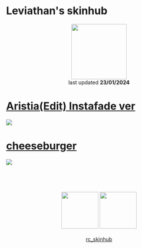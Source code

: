 # Leviathan's skinhub
<p align="center">
<a href="https://osu.ppy.sh/users/10321729">
  <img src="https://a.ppy.sh/10321729"  
       width="150"
       height="150"></a>
<br>
last updated <b>23/01/2024</b>
</p>

# [Aristia(Edit) Instafade ver](https://github.com/Houndshark/Leviathan/skinhub/source/Aristia%20(Edit%20%2B%20Instafade%20%2B%20Menus).osk)
[![](https://i.imgur.com/bH2yVlW.png)](https://github.com/Houndshark/Leviathan/skinhub/source/Aristia%20(Edit%20%2B%20Instafade%20%2B%20Menus).osk)

# [cheeseburger](https://leviathan.s-ul.eu/skins/tWkXxlbQ)
[![](https://i.imgur.com/rSJXMC4.png)](https://leviathan.s-ul.eu/skins/tWkXxlbQ)

#
<p align="center">
  <br></br>
  <a href="https://www.youtube.com/@genericimage">
  <img src="https://i.imgur.com/YWbDUUy.png"  
       width="100" 
       height="100"></a>
  <a href="https://twitter.com/Iaevateinn">
  <img src="https://i.imgur.com/PUQ5uWf.png" 
       width="100" 
       height="100"></a>
  <br></br>
  <a href="https://github.com/ryancranie/skinhub">rc_skinhub</a>
 </p>


